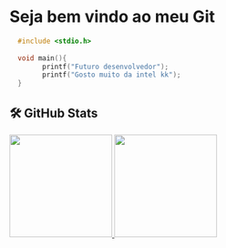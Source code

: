 # Seja bem vindo ao meu Git
```C
  #include <stdio.h>
  
  void main(){
        printf("Futuro desenvolvedor");
        printf("Gosto muito da intel kk");
  }
```
## 🛠️ GitHub Stats
<div>
  <a href="https://github.com/Jonathanintel">
  <img height="180em" src="https://github-readme-stats-eight-theta.vercel.app/api?username=Jonathanintel&show_icons=true&theme=tokyonight&include_all_commits=true&count_private=true"/>
    <img width="180em" src="https://github-readme-stats.vercel.app/api/top-langs/?username=Jonathanintel&layout=compact"/>
<div>
